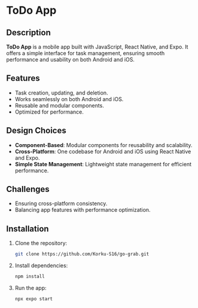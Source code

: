 

# ToDo App

## Description

**ToDo App** is a  mobile app built with JavaScript, React Native, and Expo. It offers a simple interface for task management, ensuring smooth performance and usability on both Android and iOS.

## Features

- Task creation, updating, and deletion.
- Works seamlessly on both Android and iOS.
- Reusable and modular components.
- Optimized for performance.

## Design Choices

- **Component-Based**: Modular components for reusability and scalability.
- **Cross-Platform**: One codebase for Android and iOS using React Native and Expo.
- **Simple State Management**: Lightweight state management for efficient performance.

## Challenges

- Ensuring cross-platform consistency.
- Balancing app features with performance optimization.

## Installation

1. Clone the repository:
   ```bash
   git clone https://github.com/Korku-S16/go-grab.git
   ```
2. Install dependencies:
   ```bash
   npm install
   ```
3. Run the app:
   ```bash
   npx expo start
   ```

